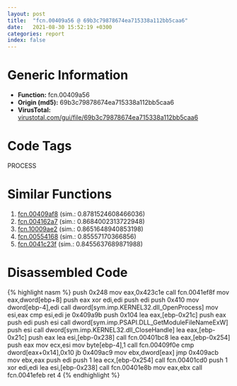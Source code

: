 ```yaml
---
layout: post
title:  "fcn.00409a56 @ 69b3c79878674ea715338a112bb5caa6"
date:   2021-08-30 15:52:19 +0300
categories: report
index: false
---
```


# Generic Information
- **Function:** fcn.00409a56
- **Origin (md5):** 69b3c79878674ea715338a112bb5caa6
- **VirusTotal:** [virustotal.com/gui/file/69b3c79878674ea715338a112bb5caa6][virustotal_ref]

# Code Tags
<span class="tag" id="PROCESS">PROCESS</span>


# Similar Functions

1. [fcn.00409af8][similar_1_ref] (sim.: 0.8781524608466036)
2. [fcn.004162a7][similar_2_ref] (sim.: 0.8684002313722948)
3. [fcn.10009ae2][similar_3_ref] (sim.: 0.8651648940853198)
4. [fcn.00554168][similar_4_ref] (sim.: 0.85557170366856)
5. [fcn.0041c23f][similar_5_ref] (sim.: 0.8455637689871988)


# Disassembled Code

{% highlight nasm %}
push 0x248
mov eax,0x423c1e
call fcn.0041ef8f
mov eax,dword[ebp+8]
push eax
xor edi,edi
push edi
push 0x410
mov dword[ebp-4],edi
call dword[sym.imp.KERNEL32.dll_OpenProcess]
mov esi,eax
cmp esi,edi
je 0x409a9b
push 0x104
lea eax,[ebp-0x21c]
push eax
push edi
push esi
call dword[sym.imp.PSAPI.DLL_GetModuleFileNameExW]
push esi
call dword[sym.imp.KERNEL32.dll_CloseHandle]
lea eax,[ebp-0x21c]
push eax
lea esi,[ebp-0x238]
call fcn.00401bc8
lea eax,[ebp-0x254]
push eax
mov ecx,esi
mov byte[ebp-4],1
call fcn.00409f0e
cmp dword[eax+0x14],0x10
jb 0x409ac9
mov ebx,dword[eax]
jmp 0x409acb
mov ebx,eax
push edi
push 1
lea ecx,[ebp-0x254]
call fcn.00401cd0
push 1
xor edi,edi
lea esi,[ebp-0x238]
call fcn.00401e8b
mov eax,ebx
call fcn.0041efeb
ret 4
{% endhighlight %}


[similar_1_ref]: /report/fcn.00409af8@69b3c79878674ea715338a112bb5caa6
[similar_2_ref]: /report/fcn.004162a7@a1c6b07868a0eea8f4ee5a872aa71909
[similar_3_ref]: /report/fcn.10009ae2@a0ac129ff3ea4c0dfa9529c259a9502c
[similar_4_ref]: /report/fcn.00554168@c60344b51fa39a329b92557d24ff7670
[similar_5_ref]: /report/fcn.0041c23f@b3771987fba16f4fba07d1109ec72c76
[virustotal_ref]: https://www.virustotal.com/gui/file/69b3c79878674ea715338a112bb5caa6